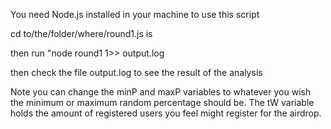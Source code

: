 You need Node.js installed in your machine to use this script

cd to/the/folder/where/round1.js is

then run "node round1 1>> output.log

then check the file output.log to see the result of the analysis

Note you can change the minP and maxP variables to whatever you wish the minimum or maximum random percentage should be. The tW variable holds the amount of registered users you feel might register for the airdrop.